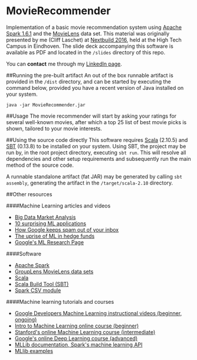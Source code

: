 # MovieRecommender
Implementation of a basic movie recommendation system using [Apache Spark 1.6.1](http://spark.apache.org/) and the [MovieLens](http://grouplens.org/datasets/movielens/latest/) data set. This material was originally presented by me (Cliff Laschet) at [Nextbuild 2016](http://nextbuild.nl/), held at the High Tech Campus in Eindhoven. The slide deck accompanying this software is available as PDF and located in the `/slides` directory of this repo.

You can **contact** me through my [LinkedIn page](https://nl.linkedin.com/in/cliff-laschet-91164195).

##Running the pre-built artifact
An out of the box runnable artifact is provided in the `/dist` directory, and can be started by executing the command below, provided you have a recent version of Java installed on your system.

```
java -jar MovieRecommender.jar
```

##Usage
The movie recommender will start by asking your ratings for several well-known movies, after which a top 25 list of best movie picks is shown, tailored to your movie interests. 

##Using the source code directly
This software requires [Scala](http://www.scala-lang.org/) (2.10.5) and [SBT](http://www.scala-sbt.org/) (0.13.8) to be installed on your system. Using SBT, the project may be run by, in the root project directory, executing `sbt run`. This will resolve all dependencies and other setup requirements and subsequently run the main method of the source code.

A runnable standalone artifact (fat JAR) may be generated by calling `sbt assembly`, generating the artifact in the `/target/scala-2.10` directory.

##Other resources

####Machine Learning articles and videos
+ [Big Data Market Analysis](http://www.forbes.com/sites/louiscolumbus/2015/05/25/roundup-of-analytics-big-data-business-intelligence-forecasts-and-market-estimates-2015/#73d491a14869)
+ [10 surprising ML applications](http://www.lauradhamilton.com/10-surprising-machine-learning-applications)
+ [How Google keeps spam out of your inbox](http://www.smithsonianmag.com/smart-news/how-google-keeps-your-spam-out-of-your-inbox-58828900/?no-ist=)
+ [The uprise of ML in hedge funds](http://www.ibtimes.co.uk/next-generation-machine-learning-rock-stars-will-trade-google-facebook-top-secret-hedge-funds-1542209)
+ [Google's ML Research Page](http://research.google.com/pubs/MachineIntelligence.html)

####Software
+ [Apache Spark](http://spark.apache.org/)
+ [GroupLens MovieLens data sets](http://grouplens.org/datasets/movielens/)
+ [Scala](http://www.scala-lang.org/)
+ [Scala Build Tool (SBT)](http://www.scala-sbt.org/)
+ [Spark CSV module](https://github.com/databricks/spark-csv)

####Machine learning tutorials and courses
+ [Google Developers Machine Learning instructional videos (beginner, ongoing)](https://www.youtube.com/playlist?list=PLOU2XLYxmsIIuiBfYad6rFYQU_jL2ryal)
+ [Intro to Machine Learning online course (beginner)](https://www.udacity.com/course/intro-to-machine-learning--ud120)
+ [Stanford's online Machine Learning course (intermediate)](https://www.coursera.org/learn/machine-learning)
+ [Google's online Deep Learning course (advanced)](https://www.udacity.com/course/deep-learning--ud730)
+ [MLLib documentation, Spark's machine learning API](http://spark.apache.org/docs/latest/mllib-guide.html)
+ [MLlib examples](https://github.com/apache/spark/tree/master/examples/src/main/scala/org/apache/spark/examples/mllib)
